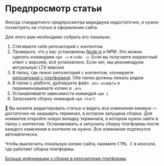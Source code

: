 # Предпросмотр статьи

Иногда стандартного предпросмотра маркдауна недостаточно, и нужно посмотреть на статью в оформлении сайта.

Для этого вам необходимо собрать его локально.

1. Стягиваете себе репозиторий с контентом
1. Проверьте, что у вас установлены [Node.js](https://nodejs.org/en/) и NPM. Это можно сделать командами `npm -v` и `node -v`. Если вы получаете корректный ответ с версией, всё установлено. Если нет, мы рекомендуем актуальную LTS-версию
1. В папку, где лежит репозиторий с контентом, клонируете [репозиторий с платформой](https://github.com/doka-guide/platform). Обе папки должны лежать рядом
1. В папке с platform, дублируете файл `.env.example` и переименовываете копию в `.env`
1. Устанавливаете зависимости командой `npm i`
1. Запускаете сборку командой `npm start`

🧨 Вы можете редактировать статью и видеть все изменения вживую — достаточно не закрывать терминал, в котором запущена сборка. Для коммитов откройте новую вкладку терминала, в котором нужно зайти в папку с контентом. Останавливать и запускать сборку платформы после каждого изменения в контенте не нужно. Все изменения подтянутся автоматически.

Чтобы выключить локальную копию сайта, нажмите <kbd>CTRL C</kbd> в консоли, где работает сборка платформы.

[Больше информации о сборке в репозитории платформы](https://github.com/doka-guide/platform/blob/main/docs/how-to-run.md).
